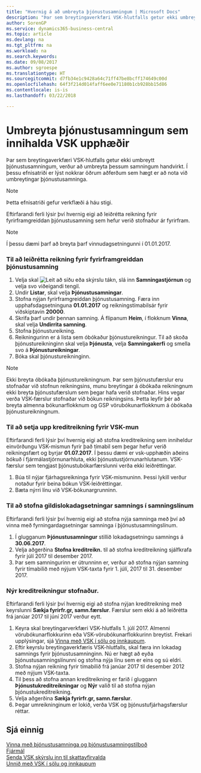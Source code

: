 ```yaml
---
title: "Hvernig á að umbreyta þjónustusamningum | Microsoft Docs"
description: "Þar sem breytingaverkfæri VSK-hlutfalls getur ekki umbreytt þjónustusamningum, verður að umbreyta þessum samningum handvirkt. Í þessu efnisatriði er lýst nokkrar öðrum aðferðum sem hægt er að nota við umbreytingar þjónustusamninga."
author: SorenGP
ms.service: dynamics365-business-central
ms.topic: article
ms.devlang: na
ms.tgt_pltfrm: na
ms.workload: na
ms.search.keywords: 
ms.date: 09/08/2017
ms.author: sgroespe
ms.translationtype: HT
ms.sourcegitcommit: d7fb34e1c9428a64c71ff47be8bcff174649c00d
ms.openlocfilehash: 64f3f214d014faff6ee0e71180b1cb928bb15d86
ms.contentlocale: is-is
ms.lasthandoff: 03/22/2018

---
```

# <a name="convert-service-contracts-that-include-vat-amounts"></a>Umbreyta þjónustusamningum sem innihalda VSK upphæðir
Þar sem breytingaverkfæri VSK-hlutfalls getur ekki umbreytt þjónustusamningum, verður að umbreyta þessum samningum handvirkt. Í þessu efnisatriði er lýst nokkrar öðrum aðferðum sem hægt er að nota við umbreytingar þjónustusamninga.  

> [!NOTE]  
>  Þetta efnisatriði gefur verkflæði á háu stigi.  

 Eftirfarandi ferli lýsir því hvernig eigi að leiðrétta reikning fyrir fyrirframgreiddan þjónustusamning sem hefur verið stofnaður ár fyrirfram.  

> [!NOTE]  
>  Í þessu dæmi þarf að breyta þarf vinnudagsetningunni í 01.01.2017.  

### <a name="to-correct-an-invoice-for-a-prepaid-service-contract"></a>Til að leiðrétta reikning fyrir fyrirframgreiddan þjónustusamning  
1. Velja skal ![Leit að síðu eða skýrslu](media/ui-search/search_small.png "Leit að síðu eða skýrslu táknið") tákn, slá inn **Samningastjórnun** og velja svo viðeigandi tengil.  
2. Undir **Listar**, skal velja **Þjónustusamningar**.  
3. Stofna nýjan fyrirframgreiddan þjónustusamning. Færa inn upphafsdagsetninguna **01.01.2017** og reikningstímabilsár fyrir viðskiptavin **20000**.  
4. Skrifa þarf undir þennan samning. Á flipanum **Heim**, í flokknum **Vinna**, skal velja **Undirrita samning**.  
5. Stofna þjónustureikning.
6. Reikningurinn er á lista sem óbókaður þjónustureikningur. Til að skoða þjónustureikninginn skal velja **Þjónusta**, velja **Samningakerfi** og smella svo á **Þjónustureikningar**.  
7. Bóka skal þjónustureikninginn.  

> [!NOTE]  
>  Ekki breyta óbókaða þjónustureikningnum. Þar sem þjónustufærslur eru stofnaðar við stofnun reikningsins, munu breytingar á óbókaða reikningnum ekki breyta þjónustufærslum sem þegar hafa verið stofnaðar. Hins vegar verða VSK-færslur stofnaðar við bókun reikningsins. Þetta leyfir þér að breyta almenna bókunarflokknum og GSP vörubókunarflokknum á óbókaða þjónustureikningnum.  

### <a name="to-create-a-credit-memo-for-vat-difference"></a>Til að setja upp kreditreikning fyrir VSK-mun  
Eftirfarandi ferli lýsir því hvernig eigi að stofna kreditreikning sem inniheldur einvörðungu VSK-mismun fyrir það tímabil sem þegar hefur verið reikningsfært og byrjar **01.07.2017**. Í þessu dæmi er vsk-upphæðin aðeins bókuð í fjármálastjórnunarhluta, ekki þjónustustjórnunarhlutanum. VSK-færslur sem tengjast þjónustubókarfærslunni verða ekki leiðréttingar.  

1. Búa til nýjar fjárhagsreikninga fyrir VSK-mismuninn. Þessi lykill verður notaður fyrir beina bókun VSK-leiðréttingar.  
2. Bæta nýrri línu við VSK-bókunargrunninn.  

### <a name="to-create-contract-expiration-dates-in-contract-lines"></a>Til að stofna gildislokadagsetningar samnings í samningslínum  
Eftirfarandi ferli lýsir því hvernig eigi að stofna nýja samninga með því að vinna með fyrningardagsetningar samninga í þjónustusamningslínum.  

1. Í glugganum **Þjónustusamningur** stillið lokadagsetningu samnings á **30.06.2017**.  
2. Velja aðgerðina **Stofna kreditreikn.** til að stofna kreditreikning sjálfkrafa fyrir júlí 2017 til desember 2017.  
3. Þar sem samningurinn er útrunninn er, verður að stofna nýjan samning fyrir tímabilið með nýjum VSK-taxta fyrir 1. júlí, 2017 til 31. desember 2017.  

### <a name="to-create-a-new-credit-memo"></a>Nýr kreditreikningur stofnaður.  
Eftirfarandi ferli lýsir því hvernig eigi að stofna nýjan kreditreikning með keyrslunni **Sækja fyrirfr.gr, samn.færslur**. Færslur sem ekki á að leiðrétta frá janúar 2017 til júní 2017 verður eytt.  

1. Keyra skal breytingarverkfæri VSK-hlutfalls 1. júlí 2017. Almenni vörubókunarflokkurinn eða VSK-vörubókunarflokkurinn breytist. Frekari upplýsingar, sjá [Vinna með VSK í sölu og innkaupum](finance-work-with-vat.md).  
2. Eftir keyrslu breytingaverkfæris VSK-hlutfalls, skal færa inn lokadag samnings fyrir þjónustusamninginn. Nú er hægt að eyða þjónustusamningslínunni og stofna nýja línu sem er eins og sú eldri.  
3. Stofna nýjan reikning fyrir tímabilið frá janúar 2017 til desember 2012 með nýjum VSK-taxta.  
4. Til þess að stofna annan kreditreikning er farið í gluggann **Þjónustukreditreikningar** og **Nýr** valið til að stofna nýjan þjónustukreditreikning.  
5. Velja aðgerðina **Sækja fyrirfr.gr, samn.færslur**.  
6. Þegar umreikninginum er lokið, verða VSK og þjónustufjárhagsfærslur réttar.  

## <a name="see-also"></a>Sjá einnig  
[Vinna með þjónustusamninga og þjónustusamningstilboð](service-how-to-create-service-contracts-and-service-contract-quotes.md)  
[Fjármál](finance.md)  
[Senda VSK skýrslu inn til skattayfirvalda](finance-how-report-vat.md)  
[Unnið með VSK í sölu og innkaupum](finance-work-with-vat.md)  

